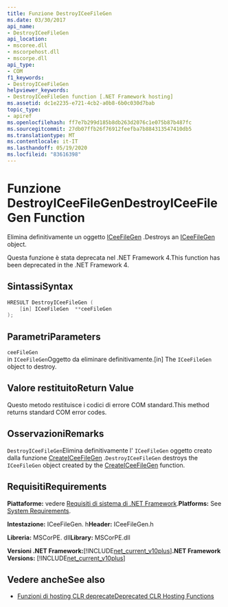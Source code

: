 ```yaml
---
title: Funzione DestroyICeeFileGen
ms.date: 03/30/2017
api_name:
- DestroyICeeFileGen
api_location:
- mscoree.dll
- mscorpehost.dll
- mscorpe.dll
api_type:
- COM
f1_keywords:
- DestroyICeeFileGen
helpviewer_keywords:
- DestroyICeeFileGen function [.NET Framework hosting]
ms.assetid: dc1e2235-e721-4cb2-a0b8-6b0c030d7bab
topic_type:
- apiref
ms.openlocfilehash: ff7e7b299d185b8db263d2076c1e075b87b487fc
ms.sourcegitcommit: 27db07ffb26f76912feefba7b884313547410db5
ms.translationtype: MT
ms.contentlocale: it-IT
ms.lasthandoff: 05/19/2020
ms.locfileid: "83616398"
---
```

# <a name="destroyiceefilegen-function"></a><span data-ttu-id="43e0a-102">Funzione DestroyICeeFileGen</span><span class="sxs-lookup"><span data-stu-id="43e0a-102">DestroyICeeFileGen Function</span></span>
<span data-ttu-id="43e0a-103">Elimina definitivamente un oggetto [ICeeFileGen](iceefilegen-class.md) .</span><span class="sxs-lookup"><span data-stu-id="43e0a-103">Destroys an [ICeeFileGen](iceefilegen-class.md) object.</span></span>  
  
 <span data-ttu-id="43e0a-104">Questa funzione è stata deprecata nel .NET Framework 4.</span><span class="sxs-lookup"><span data-stu-id="43e0a-104">This function has been deprecated in the .NET Framework 4.</span></span>  
  
## <a name="syntax"></a><span data-ttu-id="43e0a-105">Sintassi</span><span class="sxs-lookup"><span data-stu-id="43e0a-105">Syntax</span></span>  
  
```cpp  
HRESULT DestroyICeeFileGen (  
    [in] ICeeFileGen  **ceeFileGen  
);  
```  
  
## <a name="parameters"></a><span data-ttu-id="43e0a-106">Parametri</span><span class="sxs-lookup"><span data-stu-id="43e0a-106">Parameters</span></span>  
 `ceeFileGen`  
 <span data-ttu-id="43e0a-107">in `ICeeFileGen`Oggetto da eliminare definitivamente.</span><span class="sxs-lookup"><span data-stu-id="43e0a-107">[in] The `ICeeFileGen` object to destroy.</span></span>  
  
## <a name="return-value"></a><span data-ttu-id="43e0a-108">Valore restituito</span><span class="sxs-lookup"><span data-stu-id="43e0a-108">Return Value</span></span>  
 <span data-ttu-id="43e0a-109">Questo metodo restituisce i codici di errore COM standard.</span><span class="sxs-lookup"><span data-stu-id="43e0a-109">This method returns standard COM error codes.</span></span>  
  
## <a name="remarks"></a><span data-ttu-id="43e0a-110">Osservazioni</span><span class="sxs-lookup"><span data-stu-id="43e0a-110">Remarks</span></span>  
 <span data-ttu-id="43e0a-111">`DestroyICeeFileGen`Elimina definitivamente l' `ICeeFileGen` oggetto creato dalla funzione [CreateICeeFileGen](createiceefilegen-function.md) .</span><span class="sxs-lookup"><span data-stu-id="43e0a-111">`DestroyICeeFileGen` destroys the `ICeeFileGen` object created by the [CreateICeeFileGen](createiceefilegen-function.md) function.</span></span>  
  
## <a name="requirements"></a><span data-ttu-id="43e0a-112">Requisiti</span><span class="sxs-lookup"><span data-stu-id="43e0a-112">Requirements</span></span>  
 <span data-ttu-id="43e0a-113">**Piattaforme:** vedere [Requisiti di sistema di .NET Framework](../../get-started/system-requirements.md).</span><span class="sxs-lookup"><span data-stu-id="43e0a-113">**Platforms:** See [System Requirements](../../get-started/system-requirements.md).</span></span>  
  
 <span data-ttu-id="43e0a-114">**Intestazione:** ICeeFileGen. h</span><span class="sxs-lookup"><span data-stu-id="43e0a-114">**Header:** ICeeFileGen.h</span></span>  
  
 <span data-ttu-id="43e0a-115">**Libreria:** MSCorPE. dll</span><span class="sxs-lookup"><span data-stu-id="43e0a-115">**Library:** MSCorPE.dll</span></span>  
  
 <span data-ttu-id="43e0a-116">**Versioni .NET Framework:**[!INCLUDE[net_current_v10plus](../../../../includes/net-current-v10plus-md.md)]</span><span class="sxs-lookup"><span data-stu-id="43e0a-116">**.NET Framework Versions:** [!INCLUDE[net_current_v10plus](../../../../includes/net-current-v10plus-md.md)]</span></span>  
  
## <a name="see-also"></a><span data-ttu-id="43e0a-117">Vedere anche</span><span class="sxs-lookup"><span data-stu-id="43e0a-117">See also</span></span>

- [<span data-ttu-id="43e0a-118">Funzioni di hosting CLR deprecate</span><span class="sxs-lookup"><span data-stu-id="43e0a-118">Deprecated CLR Hosting Functions</span></span>](deprecated-clr-hosting-functions.md)
